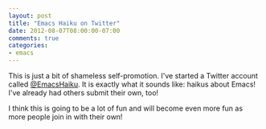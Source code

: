 ```yaml
---
layout: post
title: "Emacs Haiku on Twitter"
date: 2012-08-07T08:00:00-07:00
comments: true
categories:
- emacs
---
```

This is just a bit of shameless self-promotion. I've started a Twitter account called [@EmacsHaiku](http://twitter.com/emacshaiku). It is exactly what it sounds like: haikus about Emacs! I've already had others submit their own, too!

I think this is going to be a lot of fun and will become even more fun as more people join in with their own!
